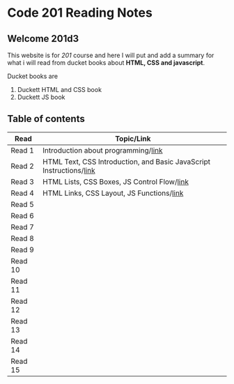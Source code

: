 # Code 201 Reading Notes

## Welcome 201d3

This website is for *201* course and here I will put and add a summary for what i will read from ducket books about **HTML, CSS and javascript**.

Ducket books are
1. Duckett HTML and CSS book
2. Duckett JS book 

## Table of contents

| Read    | Topic/Link|
|---|---|
| Read 1  | Introduction about programming/[link](https://rowaidsayyed.github.io/reading-notes/class-01)     |
| Read 2  | HTML Text, CSS Introduction, and Basic JavaScript Instructions/[link](https://rowaidsayyed.github.io/reading-notes/class-02) | 
| Read 3  | HTML Lists, CSS Boxes, JS Control Flow/[link](https://rowaidsayyed.github.io/reading-notes/class-03) |
| Read 4  | HTML Links, CSS Layout, JS Functions/[link](https://rowaidsayyed.github.io/reading-notes/class-04) |
| Read 5  |                                                                                                    |
| Read 6  |                                                                                                    |
| Read 7  |                                                                                                    |
| Read 8  |                                                                                                    |
| Read 9  |                                                                                                    |
| Read 10 |                                                                                                    |
| Read 11 |                                                                                                    |
| Read 12 |                                                                                                    |
| Read 13 |                                                                                                    |
| Read 14 |                                                                                                    |
| Read 15 |                                                                                                    |
